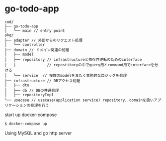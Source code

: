 # go-todo-app

```
cmd/
├── go-todo-app
│   └── main // entry point
pkg/
├── adapter // 外部からのリクエスト処理
│   └── controller
├── domain // ドメイン関連の処理
│   ├── model
│   ├── repository // infrastructureと依存性逆転のためのinterface
│   │              // repostitoryの中でquery用とcommand用でinterfaceを分ける
│   └── service  // 複数のmodelをまたぐ業務的なロジックを処理
├── infrastructure // DBアクセス処理
│   ├── dto
│   ├── db // DBの共通処理
│   ├── repositoryImpl
└── usecase // usecase(application service) repository, domainを扱いアプリケーションの処理を行う
```

start up docker-compose  
```
$ docker-compose up
```

Using MySQL and go http server
